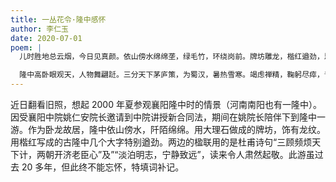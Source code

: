 ```yaml
---
title: 一丛花令·隆中感怀
author: 李仁玉
date: 2020-07-01
poem: |
  儿时胜地总云烟，今日见真颜。依山傍水绵绵垄，绿毛竹，环绕岗前。牌坊雕龙，楷红遒劲，思绪卷漪涟。

  隆中高卧眼观天，人物舞翩跹。三分天下茅庐策，为蜀汉，暑热雪寒。竭虑禅精，鞠躬尽瘁，青史照心丹。
---
```


近日翻看旧照，想起 2000 年夏参观襄阳隆中时的情景（河南南阳也有一隆中）。因受襄阳中院姚仁安院长邀请到中院讲授新合同法，期间在姚院长陪伴下到隆中一游。作为卧龙故居，隆中依山傍水，阡陌绵绵。用大理石做成的牌坊，饰有龙纹。用楷红写成的古隆中几个大字特别遒劲。两边的楹联用的是杜甫诗句“三顾频烦天下计，两朝开济老臣心”及”“淡泊明志，宁静致远”，读来令人肃然起敬。此游虽过去 20 多年，但此终不能忘怀，特填词补记。
